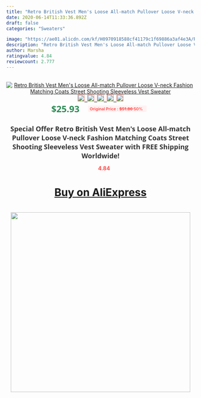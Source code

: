 ```yaml
---
title: "Retro British Vest Men's Loose All-match Pullover Loose V-neck Fashion Matching Coats Street Shooting Sleeveless Vest Sweater"
date: 2020-06-14T11:33:36.892Z
draft: false
categories: "Sweaters"

image: "https://ae01.alicdn.com/kf/H0970918588cf41179c1f69886a3af4e3A/Retro-British-Vest-Men-s-Loose-All-match-Pullover-Loose-V-neck-Fashion-Matching-Coats-Street.jpg"
description: "Retro British Vest Men's Loose All-match Pullover Loose V-neck Fashion Matching Coats Street Shooting Sleeveless Vest Sweater"
author: Marsha
ratingvalue: 4.84
reviewcount: 2.777
---
```

<br>
<div style="text-align: center;">
<a href="https://s.click.aliexpress.com/e/_99VlLf" target="_blank" rel="nofollow noopener noreferrer"><img alt="Retro British Vest Men's Loose All-match Pullover Loose V-neck Fashion Matching Coats Street Shooting Sleeveless Vest Sweater" class="magnifier-image" src="https://ae01.alicdn.com/kf/H0970918588cf41179c1f69886a3af4e3A/Retro-British-Vest-Men-s-Loose-All-match-Pullover-Loose-V-neck-Fashion-Matching-Coats-Street.jpg_640x640.jpg">
<br>
<img style="border:1px solid salmon" src="https://ae01.alicdn.com/kf/H0970918588cf41179c1f69886a3af4e3A/Retro-British-Vest-Men-s-Loose-All-match-Pullover-Loose-V-neck-Fashion-Matching-Coats-Street.jpg_120x120.jpg">&nbsp;&nbsp;<img style="border:1px solid salmon" src="https://ae01.alicdn.com/kf/H199a375f41a347fab3c1b4ed425f14bfY/Retro-British-Vest-Men-s-Loose-All-match-Pullover-Loose-V-neck-Fashion-Matching-Coats-Street.jpg_120x120.jpg">&nbsp;&nbsp;<img style="border:1px solid salmon" src="https://ae01.alicdn.com/kf/H70989ec566ae4c5291657e857c6b4db5D/Retro-British-Vest-Men-s-Loose-All-match-Pullover-Loose-V-neck-Fashion-Matching-Coats-Street.jpg_120x120.jpg">&nbsp;&nbsp;<img style="border:1px solid salmon" src="https://ae01.alicdn.com/kf/H8898756d6ea3440fb3285138418501b96/Retro-British-Vest-Men-s-Loose-All-match-Pullover-Loose-V-neck-Fashion-Matching-Coats-Street.jpg_120x120.jpg">&nbsp;&nbsp;<img style="border:1px solid salmon" src="https://ae01.alicdn.com/kf/H081adbb3b64d48ed8113bcc05a551667Q/Retro-British-Vest-Men-s-Loose-All-match-Pullover-Loose-V-neck-Fashion-Matching-Coats-Street.jpg_120x120.jpg"></a></div><br0>
<div style="text-align: center;"><span style="background-color: white; border: 0px; box-sizing: border-box; color: seagreen; display: inline-block; font-family: &quot;open sans&quot; , &quot;arial&quot; , &quot;helvetica&quot; , sans-serif , &quot;heiti&quot;; font-size: 24px; font-stretch: inherit; font-weight: 700; line-height: inherit; margin: 0px 10px 0px 0px; padding: 0px; vertical-align: middle;">$25.93 </span>
<span style="background: rgb(255 , 241 , 241); border-radius: 3px; border: 0px; box-sizing: border-box; color: #ff4747; display: inline-block; font-family: inherit; font-size: 12px; font-stretch: inherit; font-style: inherit; font-variant: inherit; font-weight: 600; line-height: inherit; margin: 0px; padding: 2px 5px; transform: scale(0.9); vertical-align: middle;">Original Price : <b style="text-decoration: line-through;">$51.86 </b> 50%&nbsp;&nbsp;</span></div>
<h1 style="color: #333333; display: inline-block; font-family: &quot;open sans&quot; , &quot;arial&quot; , &quot;helvetica&quot; , sans-serif , &quot;heiti&quot;; font-size: 18px; font-stretch: inherit; font-weight: 700; text-align: center;">Special Offer Retro British Vest Men's Loose All-match Pullover Loose V-neck Fashion Matching Coats Street Shooting Sleeveless Vest Sweater with FREE Shipping Worldwide!</h1>
<div style="color: #ff4747; text-align: center;">
<img src="https://4.bp.blogspot.com/-M0ZcTcb-5uY/XleCXlxnR4I/AAAAAAAAAEc/OrjgMkXV1oMQFaCRZj5HQwOCBcu3w1FegCPcBGAYYCw/s1600/star.png" style="height: 15px;">&nbsp;<b>4.84</b></div>
<div class="button_cont" align="center"><a class="buynow_a" href="https://s.click.aliexpress.com/e/_99VlLf" target="_blank" rel="nofollow noopener noreferrer"><H1>Buy on AliExpress</H1></a></div><br>
<div class="separator" style="clear: both; text-align: center;">
<img src="https://lh3.googleusercontent.com/-pTy5HemUv9M/XlePHvY0dAI/AAAAAAAAAE4/0nX5iRUoIWY8eMW9Dpxeirr157OZliDIgCLcBGAsYHQ/s1600/badge.gif" width="480">
</div>
